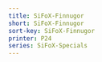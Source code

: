 ```yaml
---
title: SiFoX-Finnugor
short: SiFoX-Finnugor
sort-key: SiFoX-Finnugor
printer: P24
series: SiFoX-Specials
---
```


